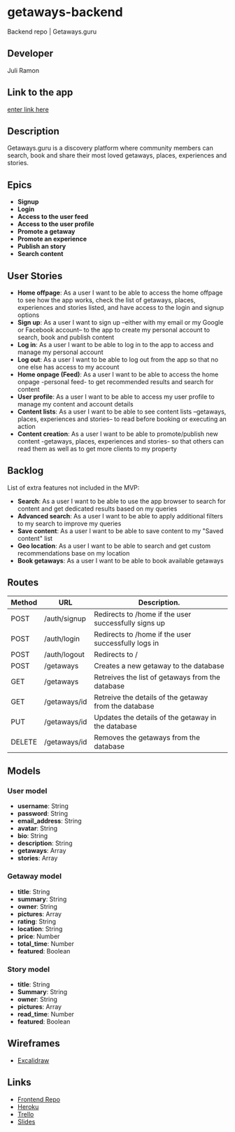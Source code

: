 # getaways-backend
Backend repo | Getaways.guru

## Developer
Juli Ramon

## Link to the app
[enter link here](#)

## Description

Getaways.guru is a discovery platform where community members can search, book and share their most loved getaways, places, experiences and stories.

## Epics

- **Signup**
- **Login**
- **Access to the user feed**
- **Access to the user profile**
- **Promote a getaway**
- **Promote an experience**
- **Publish an story**
- **Search content**

## User Stories

- **Home offpage**: As a user I want to be able to access the home offpage to see how the app works, check the list of getaways, places, experiences and stories listed, and have access to the login and signup options
- **Sign up**: As a user I want to sign up –either with my email or my Google or Facebook account– to the app to create my personal account to search, book and publish content
- **Log in**: As a user I want to be able to log in to the app to access and manage my personal account
- **Log out**: As a user I want to be able to log out from the app so that no one else has access to my account
- **Home onpage (Feed)**: As a user I want to be able to access the home onpage -personal feed- to get recommended results and search for content
- **User profile**: As a user I want to be able to access my user profile to manage my content and account details
- **Content lists**: As a user I want to be able to see content lists –getaways, places, experiences and stories– to read before booking or executing an action
- **Content creation**: As a user I want to be able to promote/publish new content -getaways, places, experiences and stories- so that others can read them as well as to get more clients to my property

## Backlog
List of extra features not included in the MVP:

- **Search**: As a user I want to be able to use the app browser to search for content and get dedicated results based on my queries
- **Advanced search**: As a user I want to be able to apply additional filters to my search to improve my queries
- **Save content**: As a user I want to be able to save content to my "Saved content" list
- **Geo location**: As a user I want to be able to search and get custom recommendations base on my location
- **Book getaways**: As a user I want to be able to book available getaways

## Routes

|Method|URL|Description.                                                  |
|------|------------|-----------------------------------------------------|
|POST  |/auth/signup|Redirects to /home if the user successfully signs up |
|POST  |/auth/login |Redirects to /home if the user successfully logs in  |
|POST  |/auth/logout|Redirects to /                                       |
|POST  |/getaways   |Creates a new getaway to the database                |
|GET   |/getaways   |Retreives the list of getaways from the database     |
|GET   |/getaways/id|Retreive the details of the getaway from the database|
|PUT   |/getaways/id|Updates the details of the getaway in the database   |
|DELETE|/getaways/id|Removes the getaways from the database               |

## Models
### User model
- **username**: String
- **password**: String
- **email_address**: String
- **avatar**: String
- **bio**: String
- **description**: String
- **getaways**: Array
- **stories**: Array
### Getaway model
- **title**: String
- **summary**: String
- **owner**: String
- **pictures**: Array
- **rating**: String
- **location**: String
- **price**: Number
- **total_time**: Number
- **featured**: Boolean
### Story model
- **title**: String
- **Summary**: String
- **owner**: String
- **pictures**: Array
- **read_time**: Number
- **featured**: Boolean

## Wireframes
- [Excalidraw](https://excalidraw.com/#json=5202385194450944,ItMtODZ9uvL91BZOFA31vg)

## Links
- [Frontend Repo](https://github.com/juliramon/getaways-frontend)
- [Heroku](#)
- [Trello](#)
- [Slides](#)
